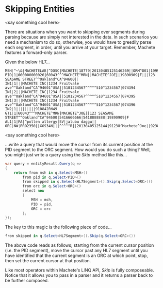 # Skipping Entities

&lt;say something cool here&gt;

There are situations when you want to skipping over segments during parsing because are simply not interested in the data. In such scenarios you need a mechanism to do so, otherwise, you would have to greedily parse each segment, in order, until you arrive at your target. Remember, Machete features a forward-only parser.

Given the below HL7...

```
MSH|^~\&|MACHETELAB|^DOSC|MACHETE|18779|20130405125146269||ORM^O01|1999077678|P|2.3|||AL|AL
PID|1|000000000026|60043^^^MACHETE^MRN||MACHETE^JOE||19890909|F|||123 SEASAME STREET^^Oakland^CA^94600||
IN1|1|||MACHETE INC|1234 Fruitvale ave^^Oakland^CA^94601^USA||5101234567^^^^^510^1234567|074394
IN1|2|||MACHETE INC|1234 Fruitvale ave^^Oakland^CA^94601^USA||5101234567^^^^^510^1234567|074395
IN1|3|||MACHETE INC|1234 Fruitvale ave^^Oakland^CA^94601^USA||5101234567^^^^^510^1234567|074396
IN2|1|||||||||910842RN49
GT1|1|60043^^^MACHETE^MRN|MACHETE^JOE||123 SEASAME STREET^^Oakland^CA^94600|5416666666|5418888888|19890909|F
AL1|1|FA|^pollen allergy|SV|jalubu daggu||
ORC|NW|PRO2350||XO934N|||^^^^^R||20130405125144|91238^Machete^Joe||92383^Machete^Janice
```

&lt;say something cool here&gt;

...write a query that would move the cursor from its current position at the PID segment to the ORC segment. How would you do such a thing? Well, you might just write a query using the _Skip_ method like this...

```csharp
var query = entityResult.Query(q =>
{
    return from msh in q.Select<MSH>()
        from pid in q.Select<PID>()
        from skipped in q.Select<HL7Segment>().Skip(q.Select<ORC>())
        from orc in q.Select<ORC>()
        select new
        {
            MSH = msh,
            PID = pid,
            ORC = orc
        };
});
```

The key to this magic is the following piece of code...

```csharp
from skipped in q.Select<HL7Segment>().Skip(q.Select<ORC>())
```

The above code reads as follows; starting from the current cursor position \(i.e. the PID segment\), move the cursor past any HL7 segment until you have identified that the current segment is an ORC at which point, stop, then set the current cursor at that  position.

Like most operators within Machete's LINQ API, _Skip_ is fully composeable. Notice that it allows you to pass in a parser and it  returns a parser back to be further composed.

